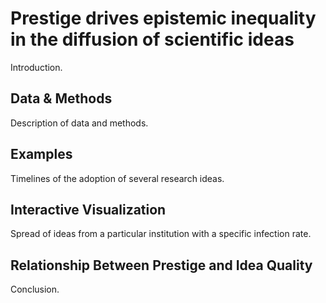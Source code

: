 # Prestige drives epistemic inequality in the diffusion of scientific ideas

Introduction.

## Data & Methods

Description of data and methods.

## Examples

Timelines of the adoption of several research ideas.

## Interactive Visualization

Spread of ideas from a particular institution with a specific infection rate.

## Relationship Between Prestige and Idea Quality

Conclusion.

